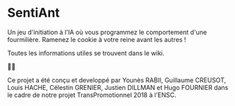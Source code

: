 # SentiAnt

Un jeu d'initiation à l'IA où vous programmez le comportement d'une fourmilière. Ramenez le cookie à votre reine avant les autres !

Toutes les informations utiles se trouvent dans le wiki.


🍪🐜  

Ce projet a été conçu et developpé par Younès RABII, Guillaume CREUSOT, Louis HACHE, Célestin GRENIER, Justien DILLMAN et Hugo FOURNIER dans le cadre de notre projet TransPromotionnel 2018 à l'ENSC.
